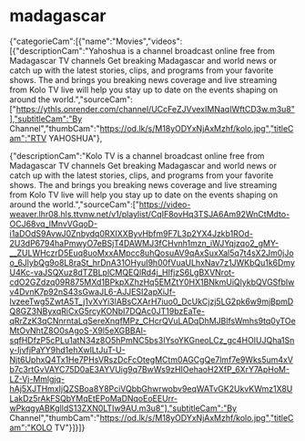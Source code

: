 # madagascar
{"categorieCam":[{"name":"Movies","videos":[{"descriptionCam":"Yahoshua is a channel broadcast online free from Madagascar TV channels
Get breaking Madagascar and world news or catch up with the latest stories, clips, and programs from your favorite shows. The and brings you breaking news coverage and live streaming from Kolo TV live will help you stay up to date on the events shaping on around the world.","sourceCam":["https://ythls.onrender.com/channel/UCcFeZJVvexIMNaqIWftCD3w.m3u8"],"subtitleCam":"By Channel","thumbCam":"https://od.lk/s/M18yODYxNjAxMzhf/kolo.jpg","titleCam":"RTV YAHOSHUA"},

{"descriptionCam":"Kolo TV is a channel broadcast online free from Madagascar TV channels
Get breaking Madagascar and world news or catch up with the latest stories, clips, and programs from your favorite shows. The and brings you breaking news coverage and live streaming from Kolo TV live will help you stay up to date on the events shaping on around the world.","sourceCam":["https://video-weaver.lhr08.hls.ttvnw.net/v1/playlist/CqIF8ovHq3TSJA6Am92WnCtMdto-OCJ68vq_lMnvVGqoD-i1aDOdS9AvwJ0Znbydq0RXIXXByvHbfm9F7L3p2YX4Jzkb1ROd-2U3dP6794haPmwyO7eBSjT4DAWMJ3fCHvnh1mzn_iWJYqjzqo2_gMY-__ZULWHczrD5Euq8uoMxxAMpcc8uhQosuAV9qAxSuxXal5q7t4sX2Jm0jJoo_6JlybQg9o8L8raSt_hrDnA31OHyuI9h00fVuaULhxNav7z1JWKbQu1k6DmyU4Kc-vaJSQXuz8dTZBLplCMQEQlRd4j_HIfjzS6LgBXVNrot-cdO2GZdzq09R875MXd1BPkpXZhzHq5EMZtY0HX1BNkmUiQlykbQVGSfbIwv4DvnK7p92nS43sGwaJL6-AJJESI2apXiJf-lvzeeTwg5ZwtA5T_j1vXvYi3lABsCXArH7iuo0_DcUkCjzj5LG2pk6w9mjBpmDQ8GZ3NByxqRiCxG5rcyKONbI7DQAc0JT19bzEaTe-qRrZzK3qCNnrntaLqSereXnqfMPz_CHcrQVuLADqDhMJBlfsWmhs9tq0yTOeMtOvNhtZ8O0sAgoS-X9l5eXGBBAl-sqfHDfzP5cPLu1atN34z8O5hPmNC5bs3IYsoYKGneoLCz_gc4HOIUJQha1Sny-IjvfjPaYY9hd1ehXwlLtJuT-U-Njt6UphxQ4Tx1He7PHsVRszDcFcOtegMCtm0AGCgQe7lmf7e9Wks5um4xVb7c3rtGvVAYC75D0aE3AYVUig9q7BwWs9zHIOehaoH2XfP_6XrY7ApHoM-LZ-Vj-Mmlgjq-hAj5XJTHmxIjQZSBoa8Y8PciVQbbGhwrwobv9eqWATvGK2UkvKWmz1X8ULakDz5rAkFSQbYMqEtEPoMaDNqoEoEEUrr-wPkqgyABKglldS13ZXN0LTIw9AU.m3u8"],"subtitleCam":"By Channel","thumbCam":"https://od.lk/s/M18yODYxNjAxMzhf/kolo.jpg","titleCam":"KOLO TV"}]}]}
